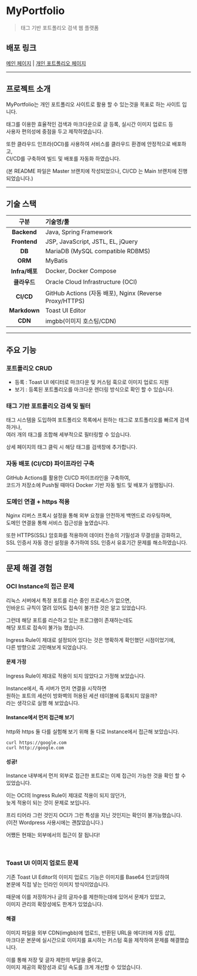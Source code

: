 # MyPortfolio
> 태그 기반 포트폴리오 검색 웹 플랫폼

## 배포 링크  
[메인 페이지](https://myportfolio.co.kr/) | [개인 포트폴리오 페이지](https://myportfolio.co.kr/personal/1)

---

## 프로젝트 소개

MyPortfolio는 개인 포트폴리오 사이트로 활용 할 수 있는것을 목표로 하는 사이트 입니다.

태그를 이용한 효율적인 검색과 마크다운으로 글 등록, 실시간 이미지 업로드 등  
사용자 편의성에 중점을 두고 제작하였습니다.

또한 클라우드 인프라(OCI)를 사용하여 서비스를 클라우드 환경에 안정적으로 배포하고,  
CI/CD를 구축하여 빌드 및 배포를 자동화 하였습니다.

(본 README 파일은 Master 브랜치에 작성되었으나, CI/CD 는 Main 브랜치에 진행되었습니다.)

---

## 기술 스택

|      구분      | 기술명/툴                                            |
| :----------: | :------------------------------------------------------|
|  **Backend** | Java, Spring Framework                                 |
| **Frontend** | JSP, JavaScript, JSTL, EL, jQuery                      |
|    **DB**    | MariaDB (MySQL compatible RDBMS)                       |
|    **ORM**   | MyBatis                                                |
| **Infra/배포** | Docker, Docker Compose                               |
|   **클라우드**   | Oracle Cloud Infrastructure (OCI)                  |
|   **CI/CD**  | GitHub Actions (자동 배포), Nginx (Reverse Proxy/HTTPS) |
| **Markdown** | Toast UI Editor                                        |
|    **CDN**   | imgbb(이미지 호스팅/CDN)                                |

---

## 주요 기능

### 포트폴리오 CRUD

- 등록 : Toast UI 에디터로 마크다운 및 커스텀 훅으로 이미지 업로드 지원  
- 보기 : 등록된 포트폴리오를 마크다운 렌더링 방식으로 확인 할 수 있습니다.

### 태그 기반 포트폴리오 검색 및 필터

태그 시스템을 도입하여 포트폴리오 목록에서 원하는 태그로 포트폴리오를 빠르게 검색하거나,  
여러 개의 태그를 조합해 세부적으로 필터링할 수 있습니다.

상세 페이지의 태그 클릭 시 해당 태그를 검색창에 추가합니다.

### 자동 배포 (CI/CD) 파이프라인 구축

GitHub Actions를 활용한 CI/CD 파이프라인을 구축하여,  
코드가 저장소에 Push될 때마다 Docker 기반 자동 빌드 및 배포가 실행됩니다.

### 도메인 연결 + https 적용

Nginx 리버스 프록시 설정을 통해 외부 요청을 안전하게 백엔드로 라우팅하며,  
도메인 연결을 통해 서비스 접근성을 높였습니다.

또한 HTTPS(SSL) 암호화를 적용하여 데이터 전송의 기밀성과 무결성을 강화하고,  
SSL 인증서 자동 갱신 설정을 추가하여 SSL 인증서 유효기간 문제를 해소하였습니다.

---

## 문제 해결 경험

### OCI Instance의 접근 문제

리눅스 서버에서 특정 포트를 리슨 중인 프로세스가 없으면,  
인바운드 규칙이 열려 있어도 접속이 불가한 것은 알고 있었습니다.

그런데 해당 포트를 리슨하고 있는 프로그램이 존재하는데도  
해당 포트로 접속이 불가능 했습니다.

Ingress Rule이 제대로 설정되어 있다는 것은 명확하게 확인했던 시점이었기에,  
다른 방향으로 고민해보게 되었습니다.

#### 문제 가정

Ingress Rule이 제대로 적용이 되지 않았다고 가정해 보았습니다.

Instance에서, 즉 서버가 먼저 연결을 시작하면  
원하는 포트의 세션이 방화벽의 허용된 세션 테이블에 등록되지 않을까?  
라는 생각으로 실행 해 보았습니다.

#### Instance에서 먼저 접근해 보기

http와 https 둘 다를 실험해 보기 위해 둘 다로 Instance에서 접근해 보았습니다.

`curl https://google.com`  
`curl http://google.com`

#### 성공!

Instance 내부에서 먼저 외부로 접근한 포트로는 이제 접근이 가능한 것을 확인 할 수 있었습니다.

이는 OCI의 Ingress Rule이 제대로 적용이 되지 않던가,  
늦게 적용이 되는 것이 문제로 보입니다.

프리 티어라 그런 것인지 OCI가 그런 특성을 지닌 것인지는 확인이 불가능했습니다.  
(이전 Wordpress 사용시에는 괜찮았습니다.)

어쨌든 현재는 외부에서의 접근이 잘 됩니다!


<br>

### Toast UI 이미지 업로드 문제

기존 Toast UI Editor의 이미지 업로드 기능은 이미지를 Base64 인코딩하여  
본문에 직접 넣는 인라인 이미지 방식이었습니다.

때문에 이를 저장하거나 글의 글자수를 제한하는데에 있어서 문제가 있었고,  
이미지 관리의 확장성에도 한계가 있었습니다.

#### 해결

이미지 파일을 외부 CDN(imgbb)에 업로드, 반환된 URL을 에디터에 자동 삽입,  
마크다운 본문에 실시간으로 이미지를 표시하는 커스텀 훅을 제작하여 문제를 해결했습니다.

이를 통해 저장 및 글자 제한의 부담을 줄이고,  
이미지 제공의 확장성과 로딩 속도를 크게 개선할 수 있었습니다.
